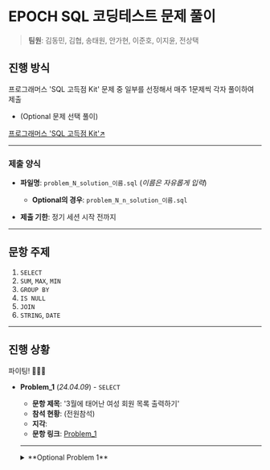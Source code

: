 # EPOCH SQL 코딩테스트 문제 풀이
> **팀원**: 김동민, 김협, 송태원, 안가현, 이준호, 이지윤, 전상택



## 진행 방식
프로그래머스 'SQL 고득점 Kit' 문제 중 일부를 선정해서 매주 1문제씩 각자 풀이하여 제출 
- (Optional 문제 선택 풀이)

[프로그래머스 'SQL 고득점 Kit'↗️](https://school.programmers.co.kr/learn/challenges?tab=sql_practice_kit)

---



### 제출 양식
- **파일명**: `problem_N_solution_이름.sql` (_이름은 자유롭게 입력_)
  - **Optional의 경우**: `problem_N_n_solution_이름.sql`

- **제출 기한**: 정기 세션 시작 전까지
---



## 문항 주제

1. `SELECT`
2. `SUM`, `MAX`, `MIN`
3. `GROUP BY`
4. `IS NULL`
5. `JOIN`
6. `STRING`, `DATE`

---

## 진행 상황

파이팅! 🚀🚀🚀 

- **Problem_1** (_24.04.09_) - `SELECT`
  - **문항 제목**: '3월에 태어난 여성 회원 목록 출력하기'
  - **참석 현황**: (전원참석)
  - **지각**:
  - **문항 링크**: [Problem_1](https://school.programmers.co.kr/learn/courses/30/lessons/131120)
  ---
  <details>
  <summary>**Optional Problem 1**</summary>
  <div markdown="1">

  ---
  - **Problem_1_1** (_24.04.09_) - `SELECT`
  - **문항 제목**: '흉부외과 또는 일반외과 의사 목록 출력하기'
  - **제출자**: 
  - **문항 링크**: [Optional 1-1](https://school.programmers.co.kr/learn/courses/30/lessons/132203)
  ---

  - **Problem_1_2** (_24.04.09_) - `(SUM, MAX, MIN)`
  - **문항 제목**: '가장 비싼 상품 구하기'
  - **제출자**: 
  - **문항 링크**: [Optional 1-2](https://school.programmers.co.kr/learn/courses/30/lessons/131697)
  ---
  
  - **Problem_1_3** (_24.04.09_) - `String, Date`
  - **문항 제목**: '특정 옵션이 포함된 자동차 리스트 구하기'
  - **제출자**: 
  - **문항 링크**: [Optional 1-3](https://school.programmers.co.kr/learn/courses/30/lessons/157343)
  ---
  
  </div>
  </details>
